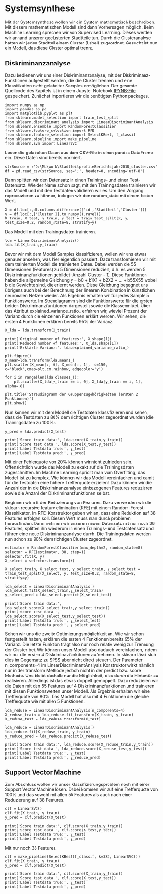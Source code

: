 #

Systemsynthese
==============
Mit der Systemsynthese wollen wir ein System mathematisch beschreiben. Mit diesem mathematischen Modell sind dann Vorhersagen möglich. Beim Machine Learning sprechen wir von Supervised Learning. Dieses werden wir anhand unserer geclusterten Stadtteile tun. Durch die Clusteranalyse hatten wir jeden Stadtteil einem Cluster (Label) zugeordnet. Gesucht ist nun ein Modell, das diese Cluster optimal trennt.

## Diskriminanzanalyse
Dazu bedienen wir uns einer Diskriminanzanalyse, mit der Diskriminanz-Funktionen aufgestellt werden, die die Cluster trennen und eine Klassifikation nicht gelabelter Samples ermöglichen.
Der gesamte Quellcode des Kapitels ist in einem Jupyter Notebook [IPYNB-File](src/pub_4_discriminant.ipynb) gespeichert. Zunächst importieren wir die benötigten Python packages.
```
import numpy as np
import pandas as pd
import matplotlib.pyplot as plt
from sklearn.model_selection import train_test_split
from sklearn.discriminant_analysis import LinearDiscriminantAnalysis
from sklearn.ensemble import RandomForestClassifier
from sklearn.feature_selection import RFE
from sklearn.feature_selection import SelectKBest, f_classif
from sklearn.pipeline import make_pipeline
from sklearn.svm import LinearSVC
```
Lesen die gelabelten Daten aus dem CSV-File in einen pandas DataFrame ein. Diese Daten sind bereits normiert.
```
strSource = r"D:\ML\work\StadtteilprofileBerichtsjahr2018_cluster.csv"
df = pd.read_csv(strSource, sep=';', header=0, encoding='utf-8')
```
Dann splitten wir den Datensatz in einen Trainings- und einen Test-Datensatz. Wie der Name schon sagt, mit den Trainingsdaten trainieren wir das Modell und mit den Testdaten validieren wir es. Um den Vorgang reproduzieren zu können, belegen wir den random_state mit einem festen Wert.
```
X = df.loc[:,df.columns.difference(['id','Stadtteil','Cluster'])]
y = df.loc[:,['Cluster']].to_numpy().ravel()
X_train, X_test, y_train, y_test = train_test_split(X, y, test_size=0.2, random_state=8, stratify=y)
```
Das Modell mit den Trainingsdaten trainieren.
```
lda = LinearDiscriminantAnalysis()
lda.fit(X_train,y_train)
```
Bevor wir mit dem Modell Samples klassifizieren, wollen wir uns etwas genauer ansehen, was hier eigentlich passiert. Dazu transformieren wir mit dem trainierten Modell die trainierten Daten. Dabei werden die 55 Dimensionen (Features) zu 5 Dimensionen reduziert, d.h. es werden 5 Diskriminanzfunktionen gebildet (Anzahl Cluster - 1). Diese Funktionen haben die allgemeine Gleichung y = b0 + b1X1 + b2X2 + … + b55X55 wobei b die Gewichte sind, die erlernt werden. Diese Gleichung begegnet uns übrigens auch bei der Berechnung der linearen Kombination in künstlichen neuronalen Netzen wieder. Als Ergebnis erhalten wir für jedes Sample 5 Funktionswerte. Im Streudiagramm sind die Funktionswerte für die ersten beiden Diskriminanzfunktionen dargestellt sowie die Klassenmittel. Über das Attribut explained_variance_ratio_ erfahren wir, wieviel Prozent der Varianz durch die einzelnen Funktionen erklärt werden. Wir sehen, die ersten 4 Funktionen erklären bereits 95% der Varianz.
```
X_lda = lda.transform(X_train)

print('Original number of features:', X.shape[1])
print('Reduced number of features:', X_lda.shape[1])
print('Erklärte Varianz:', lda.explained_variance_ratio_)

plt.figure()
X_mean=lda.transform(lda.means_)
plt.scatter(X_mean[:, 0], X_mean[:, 1],  s=150, c='black',cmap=plt.cm.rainbow, edgecolor='y')

for i in range(len(lda.classes_)):
    plt.scatter(X_lda[y_train == i, 0], X_lda[y_train == i, 1], alpha=.8)

plt.title('Streudiagramm der Gruppenzugehörigkeiten (ersten 2 Funktionen)')
plt.show()
```
Nun können wir mit dem Modell die Testdaten klassifizieren und sehen, dass die Testdaten zu 80% dem richtigen Cluster zugeordnet wurden (die Trainingsdaten zu 100%).
```
y_pred = lda.predict(X_test)

print('Score train data:', lda.score(X_train,y_train))
print('Score test data:', lda.score(X_test,y_test))
print('Label Testdata true:', y_test)
print('Label Testdata pred:', y_pred)
```
Mit einer Fehlerquote von 20% können wir nicht zufrieden sein. Offensichtlich wurde das Modell zu exakt auf die Trainingsdaten zugeschnitten. Im Machine Learning spricht man vom Overfitting, das Modell ist zu komplex. Wie können wir das Modell vereinfachen und damit für die Testdaten eine höhere Trefferquote erzielen? Dazu können wir die Anzahl der in die Diskriminanzanalyse einbezogenen Features reduzieren sowie die Anzahl der Diskriminanzfunktionen selbst.

Beginnen wir mit der Reduzierung von Features. Dazu verwenden wir die sklearn recursive feature elimination (RFE) mit einem Random-Forest-Klassifikator. Im RFE-Konstruktor geben wir an, dass eine Reduktion auf 38 Features erfolgen soll. Diesen Wert muss man durch probieren herausfinden. Dann nehmen wir unseren neuen Datensatz mit nur noch 38 Features, splitten ihn wiederum in einen Trainings- und Testdatensatz und führen eine neue Diskriminanzanalyse durch. Die Trainingsdaten werden nun schon zu 90% dem richtigen Cluster zugeordnet.
```
estimator = RandomForestClassifier(max_depth=2, random_state=8)
selector = RFE(estimator, 38, step=1)
selector.fit(X, y)
X_select = selector.transform(X)

X_select_train, X_select_test, y_select_train, y_select_test = train_test_split(X_select, y, test_size=0.2, random_state=8, stratify=y)

lda_select = LinearDiscriminantAnalysis()
lda_select.fit(X_select_train,y_select_train)
y_select_pred = lda_select.predict(X_select_test)

print('Score train data:', lda_select.score(X_select_train,y_select_train))
print('Score test data:', lda_select.score(X_select_test,y_select_test))
print('Label Testdata true:', y_select_test)
print('Label Testdata pred:', y_select_pred)
```
Sehen wir uns die zweite Optimierungsmöglichkeit an. Wie wir schon festgestellt haben, erklären die ersten 4 Funktionen bereits 95% der Varianz. Die letzte Funktion trägt also nur noch relativ wenig zur Trennung der Cluster bei. Wir können unser Modell also dadurch vereinfachen, indem wir nur die ersten 4 Diskriminazfunktionen aufnehmen. In sklearn lässt sich dies im Gegensatz zu SPSS aber nicht direkt steuern. Der Parameter n_components=4 im LinearDiscriminantAnalysis Konstruktor wirkt nämlich nur in der transform Methode jedoch nicht in der predict bzw. score Methode. Uns bleibt deshalb nur die Möglichkeit, dies durch die Hintertür zu realisieren. Allerdings ist das etwas doppelt gemoppelt. Dazu reduzieren wir die Daten mit den 55 Features auf 4 Diskriminanzfunktionen und trainieren mit diesen Funktionswerten unser Modell. Als Ergebnis erhalten wir eine Trefferquote von 80%. Das Modell hat also mit 4 Funktionen die gleiche Trefferquote wie mit allen 5 Funktionen.
```
lda_reduse = LinearDiscriminantAnalysis(n_components=4)
X_reduse_train = lda_reduse.fit_transform(X_train, y_train)
X_reduse_test = lda_reduse.transform(X_test)

lda_reduce = LinearDiscriminantAnalysis()
lda_reduce.fit(X_reduse_train, y_train)
y_reduce_pred = lda_reduce.predict(X_reduse_test)

print('Score train data:', lda_reduce.score(X_reduse_train,y_train))
print('Score test data:', lda_reduce.score(X_reduse_test,y_test))
print('Label Testdata true:', y_test)
print('Label Testdata pred:', y_reduce_pred)
```

## Support Vector Machine
Zum Abschluss wollen wir unser Klassifizierungsproblem noch mit einer Support Vector Machine lösen. Dabei kommen wir auf eine Trefferquote von 100% und das sowohl mit allen 55 Features als auch nach einer Reduzierung auf 38 Features. 
```
clf = LinearSVC()
clf.fit(X_train, y_train)
y_pred = clf.predict(X_test)

print('Score train data:', clf.score(X_train,y_train))
print('Score test data:', clf.score(X_test,y_test))
print('Label Testdata true:', y_test)
print('Label Testdata pred:', y_pred)
```
Mit nur noch 38 Features.
```
clf = make_pipeline(SelectKBest(f_classif, k=38), LinearSVC())
clf.fit(X_train, y_train)
y_pred = clf.predict(X_test)

print('Score train data:', clf.score(X_train,y_train))
print('Score test data:', clf.score(X_test,y_test))
print('Label Testdata true:', y_test)
print('Label Testdata pred:', y_pred)
```
